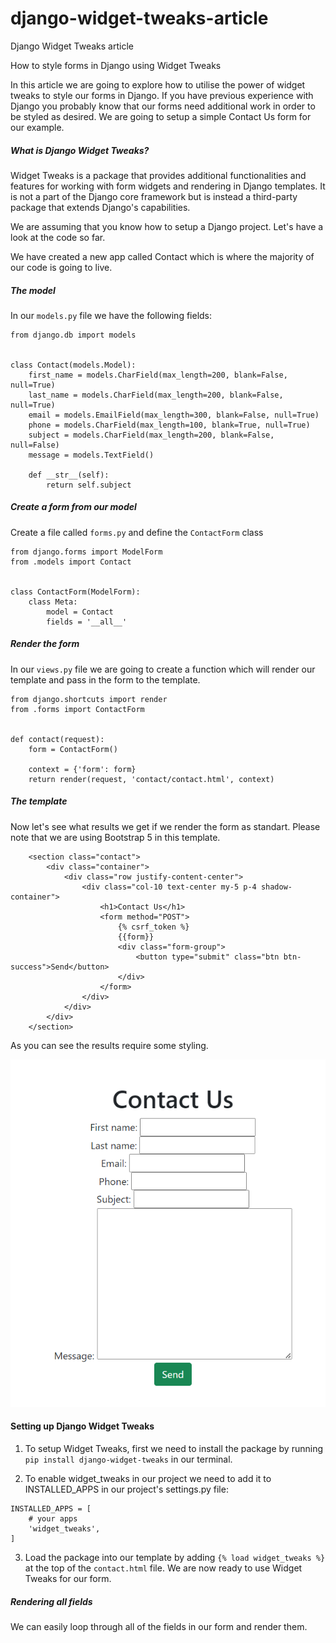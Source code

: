 # django-widget-tweaks-article
Django Widget Tweaks article

How to style forms in Django using Widget Tweaks

In this article we are going to explore how to utilise the power of widget tweaks to style our forms in Django. If you have previous experience with Django you probably know that our forms need additional work in order to be styled as desired. We are going to setup a simple Contact Us form for our example.

##### What is Django Widget Tweaks?

Widget Tweaks is a package that provides additional functionalities and features for working with form widgets and rendering in Django templates. It is not a part of the Django core framework but is instead a third-party package that extends Django's capabilities.

We are assuming that you know how to setup a Django project. Let's have a look at the code so far.

We have created a new app called Contact which is where the majority of our code is going to live.

##### The model

In our `models.py` file we have the following fields:

```
from django.db import models


class Contact(models.Model):
    first_name = models.CharField(max_length=200, blank=False, null=True)
    last_name = models.CharField(max_length=200, blank=False, null=True)
    email = models.EmailField(max_length=300, blank=False, null=True)
    phone = models.CharField(max_length=100, blank=True, null=True)
    subject = models.CharField(max_length=200, blank=False, null=False)
    message = models.TextField()

    def __str__(self):
        return self.subject
```

##### Create a form from our model

Create a file called `forms.py` and define the `ContactForm` class

```
from django.forms import ModelForm
from .models import Contact


class ContactForm(ModelForm):
    class Meta:
        model = Contact
        fields = '__all__'
```

##### Render the form

In our `views.py` file we are going to create a function which will render our template and pass in the form to the template.

```
from django.shortcuts import render
from .forms import ContactForm


def contact(request):
    form = ContactForm()

    context = {'form': form}
    return render(request, 'contact/contact.html', context)
```

##### The template

Now let's see what results we get if we render the form as standart. Please note that we are using Bootstrap 5 in this template.

```
    <section class="contact">
        <div class="container">
            <div class="row justify-content-center">
                <div class="col-10 text-center my-5 p-4 shadow-container">
                    <h1>Contact Us</h1>
                    <form method="POST">
                        {% csrf_token %}
                        {{form}}
                        <div class="form-group">
                            <button type="submit" class="btn btn-success">Send</button>
                        </div>
                    </form>
                </div>
            </div>
        </div>
    </section>
```

As you can see the results require some styling. 

![](./media/form.PNG)

#### Setting up Django Widget Tweaks

1. To setup Widget Tweaks, first we need to install the package by running `pip install django-widget-tweaks` in our terminal.

2. To enable widget_tweaks in our project we need to add it to INSTALLED_APPS in our project's settings.py file:

```
INSTALLED_APPS = [
    # your apps
    'widget_tweaks',
]
```
3. Load the package into our template by adding `{% load widget_tweaks %}` at the top of the `contact.html` file.
We are now ready to use Widget Tweaks for our form.

##### Rendering all fields

We can easily loop through all of the fields in our form and render them. 
